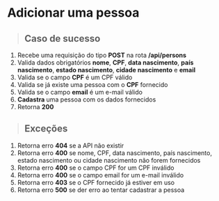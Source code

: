 # Adicionar uma pessoa

> ## Caso de sucesso

1. Recebe uma requisição do tipo **POST** na rota **/api/persons**
2. Valida dados obrigatórios **nome**, **CPF**, **data nascimento**, **país nascimento**, **estado nascimento**, **cidade nascimento** e **email**
3. Valida se o campo **CPF** é um CPF válido
4. Valida se já existe uma pessoa com o **CPF** fornecido
5. Valida se o campo **email** é um e-mail válido
6. **Cadastra** uma pessoa com os dados fornecidos
7. Retorna **200**

> ## Exceções

1. Retorna erro **404** se a API não existir
2. Retorna erro **400** se nome, CPF, data nascimento, país nascimento, estado nascimento ou cidade nascimento não forem fornecidos
3. Retorna erro **400** se o campo CPF for um CPF inválido
4. Retorna erro **400** se o campo email for um e-mail inválido
5. Retorna erro **403** se o CPF fornecido já estiver em uso
6. Retorna erro **500** se der erro ao tentar cadastrar a pessoa